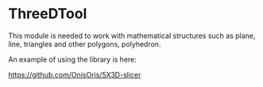 # ThreeDTool


This module is needed to work with mathematical structures such as plane, line, 
triangles and other polygons, polyhedron.

An example of using the library is here:

https://github.com/OnisOris/5X3D-slicer